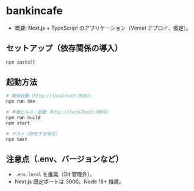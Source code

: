 # bankincafe

- 概要: Next.js + TypeScript のアプリケーション（Vercel デプロイ、推定）。

## セットアップ（依存関係の導入）
```sh
npm install
```

## 起動方法
```sh
# 開発起動（http://localhost:3000）
npm run dev

# 本番ビルド／起動（http://localhost:3000）
npm run build
npm start

# テスト（存在する場合）
npm test
```

## 注意点（.env、バージョンなど）
- `.env.local` を推奨（Git 管理外）。
- Next.js 既定ポートは 3000。Node 18+ 推奨。

